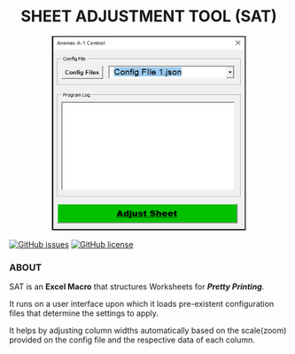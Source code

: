 <center><h1>SHEET ADJUSTMENT TOOL (SAT)</h1></center>

<p align="center">
<img src="https://github.com/The-Nuvo-Group/Excel-Tools/blob/version1/img/SAT.PNG" alt="Sheet Adjustment Tool - UI Picture" width="350" height="350"> 
</p>

[![GitHub issues](https://img.shields.io/github/issues/The-Nuvo-Group/Excel-Tools)](https://github.com/The-Nuvo-Group/Excel-Tools/issues)
[![GitHub license](https://img.shields.io/github/license/The-Nuvo-Group/Excel-Tools)](https://github.com/The-Nuvo-Group/Excel-Tools/blob/main/LICENSE)

### ABOUT
SAT is an **Excel Macro** that structures Worksheets for ***Pretty Printing***.

It runs on a user interface upon which it loads pre-existent   configuration files that determine the settings to apply.

It helps by adjusting column widths automatically based on the scale(zoom) provided on the config file and the respective data of each column.
